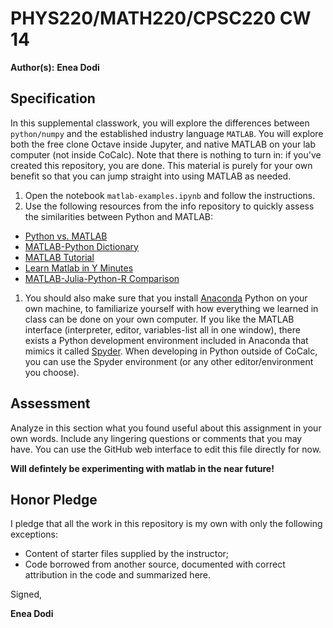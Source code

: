 # PHYS220/MATH220/CPSC220 CW 14

**Author(s):** **Enea Dodi**

## Specification

In this supplemental classwork, you will explore the differences between ```python/numpy``` and the established industry language ```MATLAB```. You will explore both the free clone Octave inside Jupyter, and native MATLAB on your lab computer (not inside CoCalc). Note that there is nothing to turn in: if you've created this repository, you are done. This material is purely for your own benefit so that you can jump straight into using MATLAB as needed.

1. Open the notebook `matlab-examples.ipynb` and follow the instructions.
1. Use the following resources from the info repository to quickly assess the similarities between Python and MATLAB:
  * [Python vs. MATLAB](http://www.pyzo.org/python_vs_matlab.html)
  * [MATLAB-Python Dictionary](http://mathesaurus.sourceforge.net/matlab-numpy.html)
  * [MATLAB Tutorial](http://www.tutorialspoint.com/matlab/)
  * [Learn Matlab in Y Minutes](https://learnxinyminutes.com/docs/matlab/)
  * [MATLAB-Julia-Python-R Comparison](http://sebastianraschka.com/Articles/2014_matrix_cheatsheet.html)
1. You should also make sure that you install [Anaconda](https://www.anaconda.com/what-is-anaconda/) Python on your own machine, to familiarize yourself with how everything we learned in class can be done on your own computer. If you like the MATLAB interface (interpreter, editor, variables-list all in one window), there exists a Python development environment included in Anaconda that mimics it called [Spyder](https://pythonhosted.org/spyder/). When developing in Python outside of CoCalc, you can use the Spyder environment (or any other editor/environment you choose).

## Assessment

Analyze in this section what you found useful about this assignment in your own words. Include any lingering questions or comments that you may have. You can use the GitHub web interface to edit this file directly for now.

**Will defintely be experimenting with matlab in the near future!**

## Honor Pledge

I pledge that all the work in this repository is my own with only the following exceptions:

* Content of starter files supplied by the instructor;
* Code borrowed from another source, documented with correct attribution in the code and summarized here.

Signed,

**Enea Dodi**
